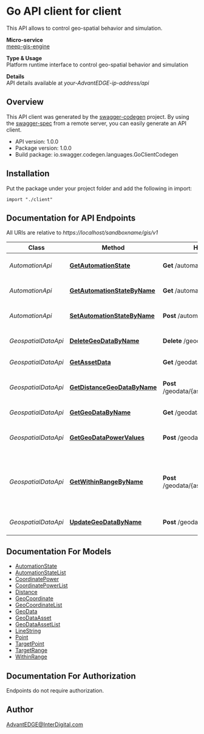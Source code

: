 # Go API client for client

This API allows to control geo-spatial behavior and simulation. <p>**Micro-service**<br>[meep-gis-engine](https://github.com/InterDigitalInc/AdvantEDGE/tree/master/go-apps/meep-gis-engine) <p>**Type & Usage**<br>Platform runtime interface to control geo-spatial behavior and simulation <p>**Details**<br>API details available at _your-AdvantEDGE-ip-address/api_

## Overview
This API client was generated by the [swagger-codegen](https://github.com/swagger-api/swagger-codegen) project.  By using the [swagger-spec](https://github.com/swagger-api/swagger-spec) from a remote server, you can easily generate an API client.

- API version: 1.0.0
- Package version: 1.0.0
- Build package: io.swagger.codegen.languages.GoClientCodegen

## Installation
Put the package under your project folder and add the following in import:
```golang
import "./client"
```

## Documentation for API Endpoints

All URIs are relative to *https://localhost/sandboxname/gis/v1*

| Class               | Method                                                                             | HTTP request                              | Description                                                                        |
| ------------------- | ---------------------------------------------------------------------------------- | ----------------------------------------- | ---------------------------------------------------------------------------------- |
| *AutomationApi*     | [**GetAutomationState**](docs/AutomationApi.md#getautomationstate)                 | **Get** /automation                       | Get automation state                                                               |
| *AutomationApi*     | [**GetAutomationStateByName**](docs/AutomationApi.md#getautomationstatebyname)     | **Get** /automation/{type}                | Get automation state                                                               |
| *AutomationApi*     | [**SetAutomationStateByName**](docs/AutomationApi.md#setautomationstatebyname)     | **Post** /automation/{type}               | Set automation state                                                               |
| *GeospatialDataApi* | [**DeleteGeoDataByName**](docs/GeospatialDataApi.md#deletegeodatabyname)           | **Delete** /geodata/{assetName}           | Delete geospatial data                                                             |
| *GeospatialDataApi* | [**GetAssetData**](docs/GeospatialDataApi.md#getassetdata)                         | **Get** /geodata                          | Get geospatial data                                                                |
| *GeospatialDataApi* | [**GetDistanceGeoDataByName**](docs/GeospatialDataApi.md#getdistancegeodatabyname) | **Post** /geodata/{assetName}/distanceTo  | Get distance between geospatial data points                                        |
| *GeospatialDataApi* | [**GetGeoDataByName**](docs/GeospatialDataApi.md#getgeodatabyname)                 | **Get** /geodata/{assetName}              | Get geospatial data                                                                |
| *GeospatialDataApi* | [**GetGeoDataPowerValues**](docs/GeospatialDataApi.md#getgeodatapowervalues)       | **Post** /geodata/cellularPower           | Get RSRQ and RSRP values for a list of coordinates                                 |
| *GeospatialDataApi* | [**GetWithinRangeByName**](docs/GeospatialDataApi.md#getwithinrangebyname)         | **Post** /geodata/{assetName}/withinRange | Returns if a geospatial data points is within a specified distance from a location |
| *GeospatialDataApi* | [**UpdateGeoDataByName**](docs/GeospatialDataApi.md#updategeodatabyname)           | **Post** /geodata/{assetName}             | Create/Update geospatial data                                                      |


## Documentation For Models

 - [AutomationState](docs/AutomationState.md)
 - [AutomationStateList](docs/AutomationStateList.md)
 - [CoordinatePower](docs/CoordinatePower.md)
 - [CoordinatePowerList](docs/CoordinatePowerList.md)
 - [Distance](docs/Distance.md)
 - [GeoCoordinate](docs/GeoCoordinate.md)
 - [GeoCoordinateList](docs/GeoCoordinateList.md)
 - [GeoData](docs/GeoData.md)
 - [GeoDataAsset](docs/GeoDataAsset.md)
 - [GeoDataAssetList](docs/GeoDataAssetList.md)
 - [LineString](docs/LineString.md)
 - [Point](docs/Point.md)
 - [TargetPoint](docs/TargetPoint.md)
 - [TargetRange](docs/TargetRange.md)
 - [WithinRange](docs/WithinRange.md)


## Documentation For Authorization
 Endpoints do not require authorization.


## Author

AdvantEDGE@InterDigital.com
